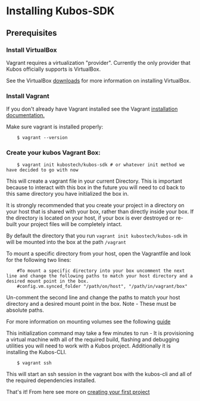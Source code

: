 # Installing Kubos-SDK

## Prerequisites

### Install VirtualBox

Vagrant requires a virtualization "provider". Currently the only provider that Kubos officially supports is VirtualBox.

See the VirtualBox [downloads](https://www.virtualbox.org/wiki/Downloads) for more information on installing VirtualBox.

### Install Vagrant

If you don't already have Vagrant installed see the Vagrant [installation documentation.](https://www.vagrantup.com/docs/installation://www.vagrantup.com/docs/installation/)

Make sure vagrant is installed properly:

        $ vagrant --version


### Create your kubos Vagrant Box:

        $ vagrant init kubostech/kubos-sdk # or whatever init method we have decided to go with now

This will create a vagrant file in your current Directory. This is important because to interact with this box in the future you will need to
cd back to this same directory you have initialized the box in.

It is strongly recommended that you create your project in a directory on your host that is shared with your box, rather than directly inside your box. If the
directory is located on your host, if your box is ever destroyed or re-built your project files will be completely intact.

By default the directory that you run `vagrant init kubostech/kubos-sdk` in will be mounted into the box at the path `/vagrant`

To mount a specific directory from your host, open the Vagrantfile and look for the following two lines:

        #To mount a specific directory into your box uncomment the next line and change the following paths to match your host directory and a desired mount point in the box.
        #config.vm.synced_folder "/path/on/host", "/path/in/vagrant/box"

Un-comment the second line and change the paths to match your host directory and a desired mount point in the box. Note - These must be absolute paths.

For more information on mounting volumes see the following [guide](https://www.vagrantup.com/docs/synced-folders/basic_usage.html)

This initialization command may take a few minutes to run - It is provisioning a virtual machine with all of the required build, flashing and debugging
utilities you will need to work with a Kubos project. Additionally it is installing the Kubos-CLI.

        $ vagrant ssh

This will start an ssh session in the vagrant box with the kubos-cli and all of the required dependencies installed.

That's it! From here see more on [creating your first project](first-project.md)
